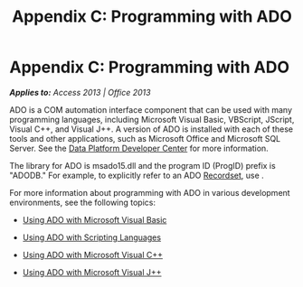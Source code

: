 ﻿---
title: 'Appendix C: Programming with ADO'
TOCTitle: 'Appendix C: Programming with ADO'
ms:assetid: ace228ce-a372-5f22-c854-03ba7330ba7a
ms:mtpsurl: https://msdn.microsoft.com/en-us/library/JJ249808(v=office.15)
ms:contentKeyID: 48547024
ms.date: 09/18/2015
mtps_version: v=office.15
---

# Appendix C: Programming with ADO


_**Applies to:** Access 2013 | Office 2013_

ADO is a COM automation interface component that can be used with many programming languages, including Microsoft Visual Basic, VBScript, JScript, Visual C++, and Visual J++. A version of ADO is installed with each of these tools and other applications, such as Microsoft Office and Microsoft SQL Server. See the [Data Platform Developer Center](http://msdn.microsoft.com/en-us/data/default.aspx) for more information.

The library for ADO is msado15.dll and the program ID (ProgID) prefix is "ADODB." For example, to explicitly refer to an ADO [Recordset](recordset-object-ado.md), use .

For more information about programming with ADO in various development environments, see the following topics:

  - [Using ADO with Microsoft Visual Basic](using-ado-with-microsoft-visual-basic.md)

  - [Using ADO with Scripting Languages](using-ado-with-scripting-languages.md)

  - [Using ADO with Microsoft Visual C++](using-ado-with-microsoft-visual-c.md)

  - [Using ADO with Microsoft Visual J++](using-ado-with-microsoft-visual-j.md)

